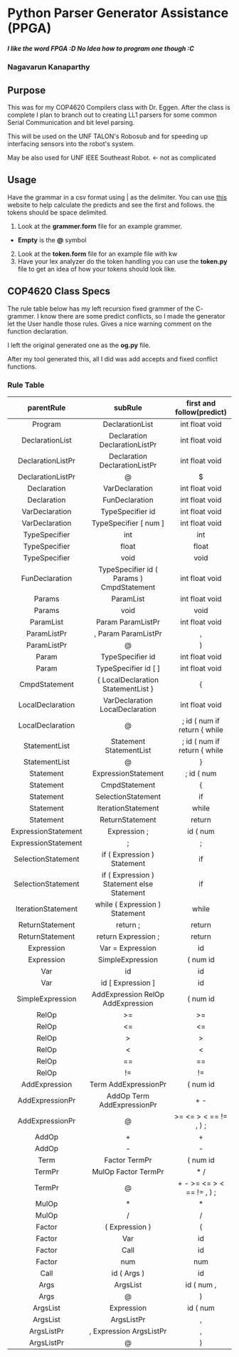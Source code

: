 # Python Parser Generator Assistance (PPGA)
##### I like the word FPGA :D No Idea how to program one though :C
### Nagavarun Kanaparthy

## Purpose
This was for my COP4620 Compilers class with Dr. Eggen. After the class is
complete I plan to branch out to creating LL1 parsers for some common
Serial Communication and bit level parsing.

This will be used on the UNF TALON's Robosub and for speeding up
interfacing sensors into the robot's system.

May be also used for UNF IEEE Southeast Robot. <- not as complicated

## Usage
Have the grammar in a csv format using | as the delimiter. You can use
[this](http://hackingoff.com/compilers/predict-first-follow-set) website to help
calculate the predicts and see the first and follows. the tokens should be space
delimited.

1. Look at the **grammer.form** file for an example grammer.
  * **Empty** is the **@** symbol
2. Look at the **token.form** file for an example file with kw
3. Have your lex analyzer do the token handling you can use the **token.py**
file to get an idea of how your tokens should look like.


## COP4620 Class Specs
The rule table below has my left recursion fixed grammer of the C- grammer.
I know there are some predict conflicts, so I made the generator let the User
handle those rules. Gives a nice warning comment on the function declaration.

I left the original generated one as the **og.py** file.

After my tool generated this,
  all I did was add accepts and fixed conflict functions.

### Rule Table

|parentRule|subRule|first and follow(predict)|
|:---:|:--:|:--:|
|Program|DeclarationList|int float void|
|DeclarationList|Declaration DeclarationListPr|int float void|
|DeclarationListPr|Declaration DeclarationListPr|int float void|
|DeclarationListPr|@|$|
|Declaration|VarDeclaration|int float void|
|Declaration|FunDeclaration|int float void|
|VarDeclaration|TypeSpecifier id|int float void|
|VarDeclaration|TypeSpecifier [ num ]|int float void|
|TypeSpecifier|int|int|
|TypeSpecifier|float|float|
|TypeSpecifier|void|void|
|FunDeclaration|TypeSpecifier id ( Params ) CmpdStatement|int float void|
|Params|ParamList|int float void|
|Params|void|void|
|ParamList|Param ParamListPr|int float void|
|ParamListPr|, Param ParamListPr|,|
|ParamListPr|@|)|
|Param|TypeSpecifier id|int float void|
|Param|TypeSpecifier id [ ]|int float void|
|CmpdStatement|{ LocalDeclaration StatementList }|{|
|LocalDeclaration|VarDeclaration LocalDeclaration|int float void|
|LocalDeclaration|@|; id ( num if return { while|
|StatementList|Statement StatementList|; id ( num if return { while|
|StatementList|@|}|
|Statement|ExpressionStatement|; id ( num|
|Statement|CmpdStatement|{|
|Statement|SelectionStatement|if|
|Statement|IterationStatement|while|
|Statement|ReturnStatement|return|
|ExpressionStatement|Expression ;|id ( num|
|ExpressionStatement|;|;|
|SelectionStatement|if ( Expression ) Statement|if|
|SelectionStatement|if ( Expression ) Statement else Statement|if|
|IterationStatement|while ( Expression ) Statement|while|
|ReturnStatement|return ;|return|
|ReturnStatement|return Expression ;|return|
|Expression|Var = Expression|id|
|Expression|SimpleExpression|( num id|
|Var|id|id|
|Var|id [ Expression ]|id|
|SimpleExpression|AddExpression RelOp AddExpression|( num id|
|RelOp|>=|>=|
|RelOp|<=|<=|
|RelOp|>|>|
|RelOp|<|<|
|RelOp|==|==|
|RelOp|!=|!=|
|AddExpression|Term AddExpressionPr|( num id|
|AddExpressionPr|AddOp Term AddExpressionPr|+ -|
|AddExpressionPr|@|>= <= > < == != , ) ;|
|AddOp|+|+|
|AddOp|-|-|
|Term|Factor TermPr|( num id|
|TermPr|MulOp Factor TermPr|\* /|
|TermPr|@|+ - >= <= > < == != , ) ;|
|MulOp|\*|\*|
|MulOp|/|/|
|Factor|( Expression )|(|
|Factor|Var|id|
|Factor|Call|id|
|Factor|num|num|
|Call|id ( Args )|id|
|Args|ArgsList|id ( num ,|
|Args|@|)|
|ArgsList|Expression|id ( num|
|ArgsList|ArgsListPr|,|
|ArgsListPr|, Expression ArgsListPr|,|
|ArgsListPr|@|)|
